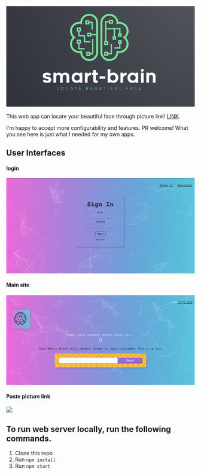 <div align="center">
	<img width="900" src="https://github.com/CCTSAI-Tony/smart-brain/blob/master/logo.png" alt="robofriendsl">
	<br>
</div>

This web app can locate your beautiful face through picture link! [LINK](https://smart-brain3344.herokuapp.com/).

I'm happy to accept more configurability and features. PR welcome! What you see here is just what I needed for my own apps.

## User Interfaces

#### login

<img src="https://github.com/CCTSAI-Tony/smart-brain/blob/master/login.png" width="532">

#### Main site

<img src="https://github.com/CCTSAI-Tony/smart-brain/blob/master/main.png" width="532">

#### Paste picture link

<img src="https://github.com/CCTSAI-Tony/robofriends/blob/master/face.png" width="532">

## To run web server locally, run the following commands.

1. Clone this repo
2. Run `npm install`
3. Run `npm start`
